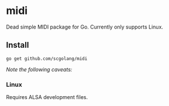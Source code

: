 # midi

Dead simple MIDI package for Go.
Currently only supports Linux.

## Install

```
go get github.com/scgolang/midi
```

*Note the following caveats:*

### Linux

Requires ALSA development files.
